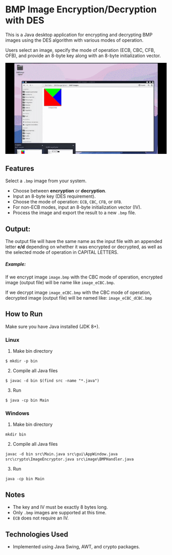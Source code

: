 # BMP Image Encryption/Decryption with DES

This is a Java desktop application for encrypting and decrypting BMP images using the DES algorithm with various modes of operation. 

Users select an image, specify the mode of operation (ECB, CBC, CFB, OFB), and provide an 8-byte key along with an 8-byte initialization vector.

![Demo](BMPCipherDemo.gif)

## Features
Select a `.bmp` image from your system.
- Choose between **encryption** or **decryption**.
- Input an 8-byte key (DES requirement).
- Choose the mode of operation: `ECB`, `CBC`, `CFB`, or `OFB`.
- For non-ECB modes, input an 8-byte initialization vector (IV).
- Process the image and export the result to a new `.bmp` file.

## Output: 

The output file will have the same name as the input file with an appended letter **e/d** depending on whether it was encrypted or decrypted, as well as the selected  mode of operation in CAPITAL LETTERS.

##### Example: 
If we encrypt image `image.bmp` with the CBC mode of operation, encrypted image (output file) will be name like `image_eCBC.bmp`. 

If we decrypt image `image_eCBC.bmp` with the CBC mode of operation, decrypted image (output file) will be named like: `image_eCBC_dCBC.bmp`

## How to Run
Make sure you have Java installed (JDK 8+).
### Linux 
1. Make bin directory 
``` 
$ mkdir -p bin
```
2. Compile all Java files
``` 
$ javac -d bin $(find src -name "*.java")
```
3. Run
``` 
$ java -cp bin Main
```
### Windows 
1. Make bin directory 
``` 
mkdir bin
```
2. Compile all Java files
```
javac -d bin src\Main.java src\gui\AppWindow.java src\crypto\ImageEncryptor.java src\image\BMPHandler.java
```
3. Run
```
java -cp bin Main
```

## Notes
- The key and IV must be exactly 8 bytes long.
- Only `.bmp` images are supported at this time.
- `ECB` does not require an IV.

## Technologies Used
- Implemented using Java Swing, AWT, and crypto packages.
